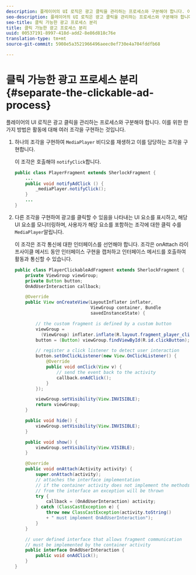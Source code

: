 ```yaml
---
description: 플레이어의 UI 로직은 광고 클릭을 관리하는 프로세스와 구분해야 합니다. 이를 위한 한 가지 방법은 활동에 대해 여러 조각을 구현하는 것입니다.
seo-description: 플레이어의 UI 로직은 광고 클릭을 관리하는 프로세스와 구분해야 합니다. 이를 위한 한 가지 방법은 활동에 대해 여러 조각을 구현하는 것입니다.
seo-title: 클릭 가능한 광고 프로세스 분리
title: 클릭 가능한 광고 프로세스 분리
uuid: 00537191-8997-418d-add2-8e86d818c76e
translation-type: tm+mt
source-git-commit: 5908e5a3521966496aeec0ef730e4a704fddfb68

---
```



# 클릭 가능한 광고 프로세스 분리{#separate-the-clickable-ad-process}

플레이어의 UI 로직은 광고 클릭을 관리하는 프로세스와 구분해야 합니다. 이를 위한 한 가지 방법은 활동에 대해 여러 조각을 구현하는 것입니다.

1. 하나의 조각을 구현하여 `MediaPlayer` 비디오를 재생하고 이를 담당하는 조각을 구현합니다.

   이 조각은 호출해야 `notifyClick`합니다.

   ```java
   public class PlayerFragment extends SherlockFragment { 
       ... 
       public void notifyAdClick () { 
           _mediaPlayer.notifyClick(); 
       } 
       ... 
   } 
   ```

1. 다른 조각을 구현하여 광고를 클릭할 수 있음을 나타내는 UI 요소를 표시하고, 해당 UI 요소를 모니터링하며, 사용자가 해당 요소를 포함하는 조각에 대한 클릭 수를 `MediaPlayer`알립니다.

   이 조각은 조각 통신에 대한 인터페이스를 선언해야 합니다. 조각은 onAttach 라이프사이클 메서드 동안 인터페이스 구현을 캡처하고 인터페이스 메서드를 호출하여 활동과 통신할 수 있습니다.

   ```java
   public class PlayerClickableAdFragment extends SherlockFragment { 
       private ViewGroup viewGroup; 
       private Button button; 
       OnAdUserInteraction callback; 
   
       @Override 
       public View onCreateView(LayoutInflater inflater,  
                                ViewGroup container, Bundle 
                                savedInstanceState) { 
   
           // the custom fragment is defined by a custom button 
           viewGroup =  
             (ViewGroup) inflater.inflate(R.layout.fragment_player_clickable_ad, container, false); 
           button = (Button) viewGroup.findViewById(R.id.clickButton); 
   
           // register a click listener to detect user interaction 
           button.setOnClickListener(new View.OnClickListener() { 
               @Override 
               public void onClick(View v) { 
                   // send the event back to the activity 
                   callback.onAdClick(); 
               } 
           }); 
   
           viewGroup.setVisibility(View.INVISIBLE); 
           return viewGroup; 
       } 
   
       public void hide() { 
           viewGroup.setVisibility(View.INVISIBLE); 
       } 
   
       public void show() { 
           viewGroup.setVisibility(View.VISIBLE);  
       } 
   
       @Override 
       public void onAttach(Activity activity) { 
           super.onAttach(activity); 
           // attaches the interface implementation 
           // if the container activity does not implement the methods  
           // from the interface an exception will be thrown 
           try { 
               callback = (OnAdUserInteraction) activity; 
           } catch (ClassCastException e) { 
               throw new ClassCastException(activity.toString() 
               + " must implement OnAdUserInteraction"); 
           }  
       } 
   
       // user defined interface that allows fragment communication 
       // must be implemented by the container activity 
       public interface OnAdUserInteraction { 
           public void onAdClick(); 
       } 
   } 
   ```

